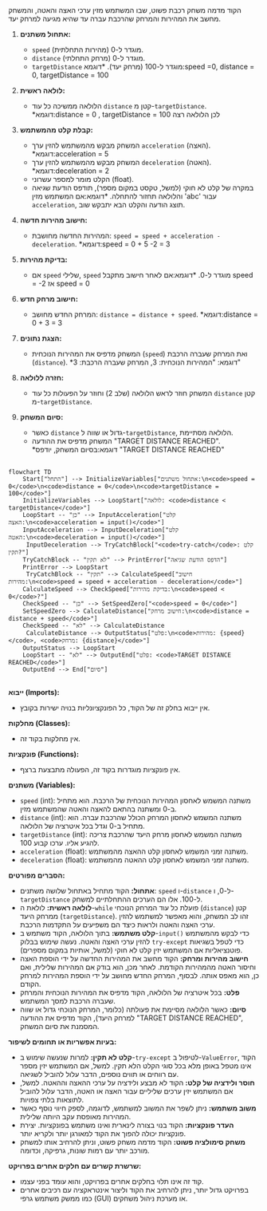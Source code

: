 ## <algorithm>

הקוד מדמה משחק רכבת פשוט, שבו המשתמש מזין ערכי האצה והאטה, והמשחק מחשב את המהירות והמרחק שהרכבת עברה עד שהיא מגיעה למרחק יעד.

1.  **אתחול משתנים:**
    *   `speed` מוגדר ל-0 (מהירות התחלתית).
    *   `distance` מוגדר ל-0 (מרחק התחלתי).
    *   `targetDistance` מוגדר ל-100 (מרחק יעד).
    *דוגמא:speed =0, distance = 0, targetDistance = 100

2.  **לולאה ראשית:**
    *   הלולאה ממשיכה כל עוד `distance` קטן מ-`targetDistance`.
        *דוגמא:distance = 0 , targetDistance = 100 לכן הלולאה רצה
   

3.  **קבלת קלט מהמשתמש:**
    *   המשחק מבקש מהמשתמש להזין ערך `acceleration` (האצה).
        *דוגמא:acceleration = 5
    *   המשחק מבקש מהמשתמש להזין ערך `deceleration` (האטה).
        *דוגמא:deceleration = 2
    *   הקלט מומר למספר עשרוני (float).
    *   במקרה של קלט לא חוקי (למשל, טקסט במקום מספר), תודפס הודעת שגיאה והלולאה תחזור להתחלה.
        *דוגמא:אם המשתמש מזין 'abc' עבור `acceleration`, תוצג הודעה והקלט הבא יתבקש שוב.

4.  **חישוב מהירות חדשה:**
    *   המהירות החדשה מחושבת: `speed = speed + acceleration - deceleration`.
        *דוגמא:speed = 0 + 5 -2 = 3

5.  **בדיקת מהירות:**
    *   אם `speed` שלילי, `speed` מוגדר ל-0.
        *דוגמא:אם לאחר חישוב מתקבל speed = -2 אז speed = 0

6.  **חישוב מרחק חדש:**
    *   המרחק החדש מחושב: `distance = distance + speed`.
        *דוגמא:distance = 0 + 3 = 3

7.  **הצגת נתונים:**
    *   המשחק מדפיס את המהירות הנוכחית (`speed`) ואת המרחק שעברה הרכבת (`distance`).
        *דוגמא: "המהירות הנוכחית: 3, המרחק שעברה הרכבת: 3"

8.  **חזרה ללולאה:**
    *   המשחק חוזר לראש הלולאה (שלב 2) וחוזר על הפעולות כל עוד `distance` קטן מ-`targetDistance`.
    
9.  **סיום המשחק:**
    *   כאשר `distance` גדול או שווה ל-`targetDistance`, הלולאה מסתיימת.
    *   המשחק מדפיס את ההודעה "TARGET DISTANCE REACHED".
         *דוגמא:בסיום המשחק, יודפס "TARGET DISTANCE REACHED"

## <mermaid>
```mermaid
flowchart TD
    Start["התחל"] --> InitializeVariables["אתחול משתנים:\n<code>speed = 0</code>\n<code>distance = 0</code>\n<code>targetDistance = 100</code>"]
    InitializeVariables --> LoopStart["לולאה: <code>distance < targetDistance</code>"]
    LoopStart -- "כן" --> InputAcceleration["קלט האצה:\n<code>acceleration = input()</code>"]
    InputAcceleration --> InputDeceleration["קלט האטה:\n<code>deceleration = input()</code>"]
     InputDeceleration --> TryCatchBlock["<code>try-catch</code>: קלט תקין?"]
    TryCatchBlock -- "לא תקין" --> PrintError["הדפס הודעת שגיאה"]
    PrintError --> LoopStart
     TryCatchBlock -- "תקין" --> CalculateSpeed["חישוב מהירות:\n<code>speed = speed + acceleration - deceleration</code>"]
    CalculateSpeed --> CheckSpeed["בדיקת מהירות:\n<code>speed < 0</code>?"]
    CheckSpeed -- "כן" --> SetSpeedZero["<code>speed = 0</code>"]
    SetSpeedZero --> CalculateDistance["חישוב מרחק:\n<code>distance = distance + speed</code>"]
    CheckSpeed -- "לא" --> CalculateDistance
     CalculateDistance --> OutputStatus["פלט:\n<code>מהירות: {speed}</code>, <code>מרחק: {distance}</code>"]
    OutputStatus --> LoopStart
    LoopStart -- "לא" --> OutputEnd["פלט: <code>TARGET DISTANCE REACHED</code>"]
    OutputEnd --> End["סיום"]
```

## <explanation>

**ייבוא (Imports):**

*   אין ייבוא בחלק זה של הקוד, כל הפונקציונליות בנויה ישירות בקובץ.

**מחלקות (Classes):**

*   אין מחלקות בקוד זה.

**פונקציות (Functions):**

*   אין פונקציות מוגדרות בקוד זה, הפעולה מתבצעת ברצף.

**משתנים (Variables):**

*   `speed` (int): משתנה המשמש לאחסון המהירות הנוכחית של הרכבת. הוא מתחיל ב-0 ומשתנה בהתאם להאצה והאטה שהמשתמש מזין.
*   `distance` (int): משתנה המשמש לאחסון המרחק הכולל שהרכבת עברה. הוא מתחיל ב-0 וגדל בכל איטרציה של הלולאה.
*   `targetDistance` (int): משתנה המשמש לאחסון מרחק היעד שהרכבת צריכה להגיע אליו. ערכו קבוע 100.
*   `acceleration` (float): משתנה זמני המשמש לאחסון קלט ההאצה מהמשתמש.
*   `deceleration` (float): משתנה זמני המשמש לאחסון קלט ההאטה מהמשתמש.

**הסברים מפורטים:**

*   **אתחול:** הקוד מתחיל באתחול שלושה משתנים: `speed` ו-`distance` ל-0, ו-`targetDistance` ל-100. אלו הם הערכים ההתחלתיים למשחק.
*   **לולאה ראשית:** לולאת ה-`while` פועלת כל עוד המרחק הנוכחי (`distance`) קטן ממרחק היעד (`targetDistance`). זהו לב המשחק, והוא מאפשר למשתמש להזין ערכי האצה והאטה ולראות כיצד הם משפיעים על התקדמות הרכבת.
*   **קלט משתמש:** בתוך הלולאה, הקוד משתמש ב-`input()` כדי לבקש מהמשתמש להזין ערכי האצה והאטה. נעשה שימוש בבלוק `try-except` כדי לטפל בשגיאות פוטנציאליות אם המשתמש יזין קלט לא חוקי (למשל, אותיות במקום מספרים).
*   **חישוב מהירות ומרחק:** הקוד מחשב את המהירות החדשה על ידי הוספת האצה וחיסור האטה מהמהירות הקודמת. לאחר מכן, הוא בודק אם המהירות שלילית, ואם כן, הוא מאפס אותה. לבסוף, המרחק החדש מחושב על ידי הוספת המהירות למרחק הקודם.
*   **פלט:** בכל איטרציה של הלולאה, הקוד מדפיס את המהירות הנוכחית והמרחק שעברה הרכבת למסך המשתמש.
*   **סיום:** כאשר הלולאה מסיימת את פעולתה (כלומר, המרחק הנוכחי גדול או שווה למרחק היעד), הקוד מדפיס את ההודעה "TARGET DISTANCE REACHED", המסמנת את סיום המשחק.

**בעיות אפשריות או תחומים לשיפור:**

*   **קלט לא תקין:** למרות שנעשה שימוש ב-`try-except` לטיפול ב-`ValueError`, הקוד אינו מטפל באופן מלא בכל סוגי הקלט הלא תקין. למשל, אם המשתמש יזין מספר עם רווחים או תווים נוספים, הדבר עלול להוביל לשגיאה.
*   **חוסר ולידציה של קלט:** הקוד לא מבצע ולידציה על ערכי ההאצה וההאטה. למשל, אם המשתמש יזין ערכים שליליים עבור האצה או האטה, הדבר עלול להוביל לתוצאות בלתי צפויות.
*   **משוב משתמש:** ניתן לשפר את המשוב למשתמש, לדוגמה, לספק חיווי נוסף כאשר המהירות מאופסת עקב היותה שלילית.
*   **העדר פונקציות:** הקוד בנוי בצורה לינארית ואינו משתמש בפונקציות. יצירת פונקציות יכולה להפוך את הקוד למאורגן יותר ולקריא יותר.
*   **משחק סימולציה פשוט:** הקוד מדמה משחק פשוט, וניתן להרחיב אותו למשחק מורכב יותר עם רמות שונות, גרפיקה, וכדומה.

**שרשרת קשרים עם חלקים אחרים בפרויקט:**

*   קוד זה אינו תלוי בחלקים אחרים בפרויקט, והוא עומד בפני עצמו.
*   בפרויקט גדול יותר, ניתן להרחיב את הקוד וליצור אינטראקציה עם רכיבים אחרים כמו ממשק משתמש גרפי (GUI) או מערכת ניהול משחקים.